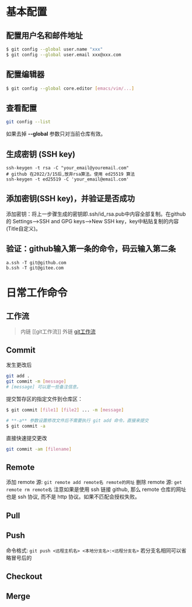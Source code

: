 # 基本配置
## 配置用户名和邮件地址
```bash
$ git config --global user.name "xxx"
$ git config --global user.email xxx@xxx.com
```
## 配置编辑器
```bash
$ git config --global core.editor [emacs/vim/...]
```
## 查看配置
```bash
git config --list
```
如果去掉 **--global** 参数只对当前仓库有效。

## 生成密钥 (SSH key)
```
ssh-keygen -t rsa -C "your_email@youremail.com"  
# github 在2022/3/15后,放弃rsa算法。使用 ed25519 算法  
ssh-keygen -t ed25519 -C 'your_email@email.com'
```

## 添加密钥(SSH key)，并验证是否成功

添加密钥：将上一步骤生成的密钥即.ssh/id_rsa.pub中内容全部复制。在github的 Settings-->SSH and GPG keys-->New SSH key，key中粘贴复制的内容(Title自定义)。

## 验证：github输入第一条的命令，码云输入第二条
```
a.ssh -T git@github.com
b.ssh -T git@gitee.com
```

# 日常工作命令
## 工作流
>  内链 [[git工作流]]
>  外链 [git工作流](https://github.com/greenhands-always/CS-Personal-Note/tree/master/%E5%B7%A5%E5%85%B7/git/git%E5%B7%A5%E4%BD%9C%E6%B5%81.md)
## Commit
发生更改后
```bash
git add .
git commit -m [message]
# [message] 可以是一些备注信息。
```
提交暂存区的指定文件到仓库区：
```bash
$ git commit [file1] [file2] ... -m [message]

# **-a** 参数设置修改文件后不需要执行 git add 命令，直接来提交
$ git commit -a
```
直接快速提交更改
```bash
git commit -am [filename]
```
## Remote
添加 remote 源:
`git remote add remote名 remote的网址`
删除 remote 源:
`get remote rm remote名`
注意如果是使用 ssh 链接 github, 那么 remote 仓库的网址也是 ssh 协议, 而不是 http 协议。如果不匹配会授权失败。
## Pull
## Push
命令格式:
`git push <远程主机名> <本地分支名>:<远程分支名>`
若分支名相同可以省略冒号后的
## Checkout
## Merge
